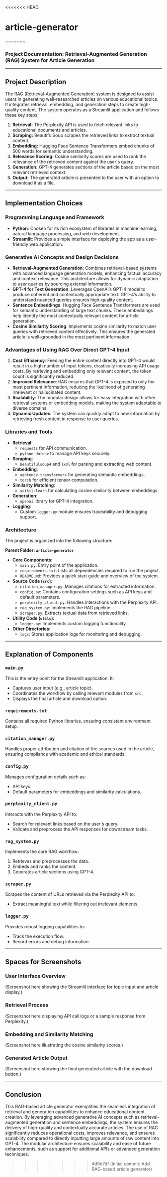<<<<<<< HEAD
# article-generator
=======
### Project Documentation: Retrieval-Augmented Generation (RAG) System for Article Generation

---

## **Project Description**

The RAG (Retrieval-Augmented Generation) system is designed to assist users in generating well-researched articles on various educational topics. It integrates retrieval, embedding, and generation steps to create high-quality content. The system operates as a Streamlit application and follows these key steps:

1. **Retrieval:** The Perplexity API is used to fetch relevant links to educational documents and articles.
2. **Scraping:** BeautifulSoup scrapes the retrieved links to extract textual content.
3. **Embedding:** Hugging Face Sentence Transformers embed chunks of 500 words for semantic understanding.
4. **Relevance Scoring:** Cosine similarity scores are used to rank the relevance of the retrieved content against the user's query.
5. **Generation:** GPT-4 generates sections of the article based on the most relevant retrieved context.
6. **Output:** The generated article is presented to the user with an option to download it as a file.

---

## **Implementation Choices**

### **Programming Language and Framework**
- **Python**: Chosen for its rich ecosystem of libraries in machine learning, natural language processing, and web development.
- **Streamlit**: Provides a simple interface for deploying the app as a user-friendly web application.

### **Generative AI Concepts and Design Decisions**

- **Retrieval-Augmented Generation**: Combines retrieval-based systems with advanced language generation models, enhancing factual accuracy and context relevance. This architecture allows for dynamic adaptation to user queries by sourcing external information.
- **GPT-4 for Text Generation**: Leverages OpenAI’s GPT-4 model to produce coherent and contextually appropriate text. GPT-4’s ability to understand nuanced queries ensures high-quality content.
- **Sentence Embeddings**: Hugging Face Sentence Transformers are used for semantic understanding of large text chunks. These embeddings help identify the most contextually relevant content for article generation.
- **Cosine Similarity Scoring**: Implements cosine similarity to match user queries with retrieved content effectively. This ensures the generated article is well-grounded in the most pertinent information.

### **Advantages of Using RAG Over Direct GPT-4 Input**

1. **Cost Efficiency**: Feeding the entire content directly into GPT-4 would result in a high number of input tokens, drastically increasing API usage costs. By retrieving and embedding only relevant content, the token count is significantly reduced.
2. **Improved Relevance**: RAG ensures that GPT-4 is exposed to only the most pertinent information, reducing the likelihood of generating irrelevant or hallucinated content.
3. **Scalability**: The modular design allows for easy integration with other retrieval systems or embedding models, making the system adaptable to diverse domains.
4. **Dynamic Updates**: The system can quickly adapt to new information by retrieving fresh content in response to user queries.

### **Libraries and Tools**

- **Retrieval**: 
  - `requests` for API communication.
  - `python-dotenv` to manage API keys securely.
- **Scraping**: 
  - `beautifulsoup4` and `lxml` for parsing and extracting web content.
- **Embedding**: 
  - `sentence-transformers` for generating semantic embeddings.
  - `torch` for efficient tensor computation.
- **Similarity Matching**:
  - `scikit-learn` for calculating cosine similarity between embeddings.
- **Generation**: 
  - `openai` library for GPT-4 integration.
- **Logging**: 
  - Custom `logger.py` module ensures traceability and debugging support.

### **Architecture**

The project is organized into the following structure:

**Parent Folder: `article-generator`**
- **Core Components**:
  - `main.py`: Entry point of the application.
  - `requirements.txt`: Lists all dependencies required to run the project.
  - `README.md`: Provides a quick start guide and overview of the system.
- **Source Code (`src`):**
  - `citation_manager.py`: Manages citations for extracted information.
  - `config.py`: Contains configuration settings such as API keys and default parameters.
  - `perplexity_client.py`: Handles interactions with the Perplexity API.
  - `rag_system.py`: Implements the RAG pipeline.
  - `scraper.py`: Extracts textual data from retrieved links.
- **Utility Code (`utils`):**
  - `logger.py`: Implements custom logging functionality.
- **Other Directories:**
  - `logs`: Stores application logs for monitoring and debugging.

---

## **Explanation of Components**

### **`main.py`**
This is the entry point for the Streamlit application. It:
- Captures user input (e.g., article topic).
- Coordinates the workflow by calling relevant modules from `src`.
- Displays the final article and download option.

### **`requirements.txt`**
Contains all required Python libraries, ensuring consistent environment setup.

### **`citation_manager.py`**
Handles proper attribution and citation of the sources used in the article, ensuring compliance with academic and ethical standards.

### **`config.py`**
Manages configuration details such as:
- API keys.
- Default parameters for embeddings and similarity calculations.

### **`perplexity_client.py`**
Interacts with the Perplexity API to:
- Search for relevant links based on the user's query.
- Validate and preprocess the API responses for downstream tasks.

### **`rag_system.py`**
Implements the core RAG workflow:
1. Retrieves and preprocesses the data.
2. Embeds and ranks the content.
3. Generates article sections using GPT-4.

### **`scraper.py`**
Scrapes the content of URLs retrieved via the Perplexity API to:
- Extract meaningful text while filtering out irrelevant elements.

### **`logger.py`**
Provides robust logging capabilities to:
- Track the execution flow.
- Record errors and debug information.

---

## **Spaces for Screenshots**

### **User Interface Overview**
(Screenshot here showing the Streamlit interface for topic input and article display.)

### **Retrieval Process**
(Screenshot here displaying API call logs or a sample response from Perplexity.)

### **Embedding and Similarity Matching**
(Screenshot here illustrating the cosine similarity scores.)

### **Generated Article Output**
(Screenshot here showing the final generated article with the download button.)

---

## **Conclusion**

This RAG-based article generator exemplifies the seamless integration of retrieval and generation capabilities to enhance educational content creation. By leveraging advanced generative AI concepts such as retrieval-augmented generation and sentence embeddings, the system ensures the delivery of high-quality and contextually accurate articles. The use of RAG significantly reduces operational costs, improves relevance, and ensures scalability compared to directly inputting large amounts of raw content into GPT-4. The modular architecture ensures scalability and ease of future enhancements, such as support for additional APIs or advanced generation techniques.

>>>>>>> 4d9e7df (Initial commit: Add RAG-based article generator)
